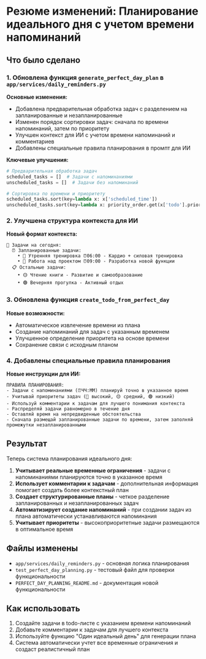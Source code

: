# Резюме изменений: Планирование идеального дня с учетом времени напоминаний

## Что было сделано

### 1. Обновлена функция `generate_perfect_day_plan` в `app/services/daily_reminders.py`

**Основные изменения:**
- Добавлена предварительная обработка задач с разделением на запланированные и незапланированные
- Изменен порядок сортировки задач: сначала по времени напоминаний, затем по приоритету
- Улучшен контекст для ИИ с учетом времени напоминаний и комментариев
- Добавлены специальные правила планирования в промпт для ИИ

**Ключевые улучшения:**
```python
# Предварительная обработка задач
scheduled_tasks = []  # Задачи с напоминаниями
unscheduled_tasks = []  # Задачи без напоминаний

# Сортировка по времени и приоритету
scheduled_tasks.sort(key=lambda x: x['scheduled_time'])
unscheduled_tasks.sort(key=lambda x: priority_order.get(x['todo'].priority, 0), reverse=True)
```

### 2. Улучшена структура контекста для ИИ

**Новый формат контекста:**
```
📝 Задачи на сегодня:
  ⏰ Запланированные задачи:
    • 🔴 Утренняя тренировка ⏰06:00 - Кардио + силовая тренировка
    • 🔴 Работа над проектом ⏰09:00 - Разработка новой функции
  📋 Остальные задачи:
    • 🟡 Чтение книги - Развитие и самообразование
    • 🟢 Вечерняя прогулка - Активный отдых
```

### 3. Обновлена функция `create_todo_from_perfect_day`

**Новые возможности:**
- Автоматическое извлечение времени из плана
- Создание напоминаний для задач с указанным временем
- Улучшенное определение приоритета на основе времени
- Сохранение связи с исходным планом

### 4. Добавлены специальные правила планирования

**Новые инструкции для ИИ:**
```
ПРАВИЛА ПЛАНИРОВАНИЯ:
- Задачи с напоминаниями (⏰ЧЧ:ММ) планируй точно в указанное время
- Учитывай приоритеты задач (🔴 высокий, 🟡 средний, 🟢 низкий)
- Используй комментарии к задачам для лучшего понимания контекста
- Распределяй задачи равномерно в течение дня
- Оставляй время на непредвиденные обстоятельства
- Сначала размещай запланированные задачи по времени, затем заполняй промежутки незапланированными
```

## Результат

Теперь система планирования идеального дня:

1. **Учитывает реальные временные ограничения** - задачи с напоминаниями планируются точно в указанное время
2. **Использует комментарии к задачам** - дополнительная информация помогает создать более контекстный план
3. **Создает структурированные планы** - четкое разделение запланированных и незапланированных задач
4. **Автоматизирует создание напоминаний** - при создании задач из плана автоматически устанавливаются напоминания
5. **Учитывает приоритеты** - высокоприоритетные задачи размещаются в оптимальное время

## Файлы изменены

- `app/services/daily_reminders.py` - основная логика планирования
- `test_perfect_day_planning.py` - тестовый файл для проверки функциональности
- `PERFECT_DAY_PLANNING_README.md` - документация новой функциональности

## Как использовать

1. Создайте задачи в todo-листе с указанием времени напоминаний
2. Добавьте комментарии к задачам для лучшего контекста
3. Используйте функцию "Один идеальный день" для генерации плана
4. Система автоматически учтет все временные ограничения и создаст реалистичный план
